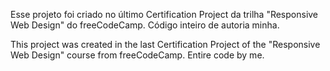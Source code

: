 Esse projeto foi criado no último Certification Project da trilha "Responsive Web Design" do freeCodeCamp. 
Código inteiro de autoria minha.

This project was created in the last Certification Project of the "Responsive Web Design" course from freeCodeCamp.
Entire code by me.